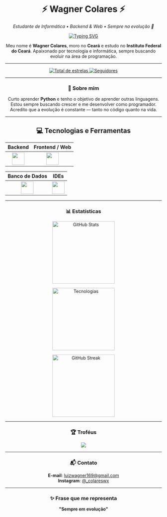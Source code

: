 <h1 align="center">⚡ Wagner Colares ⚡</h1>

<p align="center">
  <em>Estudante de Informática • Backend & Web • Sempre na evolução 🚀</em>
</p>

<p align="center">
  <a href="https://git.io/typing-svg">
    <img src="https://readme-typing-svg.herokuapp.com?font=Fira+Code&pause=1000&color=FFD700&center=true&vCenter=true&random=false&width=435&lines=Olá%2C+sou+o+Wagner!;Estudo+programação;Sempre+buscando+melhorar" alt="Typing SVG" />
  </a>
</p>

<p align="center">
  Meu nome é <strong>Wagner Colares</strong>, moro no <strong>Ceará</strong> e estudo no <strong>Instituto Federal do Ceará</strong>.  
  Apaixonado por tecnologia e informática, sempre buscando evoluir na área de programação.
</p>

---

<div align="center">

<a href="https://github.com/Colarin?tab=repositories&sort=stargazers">
    <img 
        alt="Total de estrelas" 
        title="Total de estrelas GitHub" 
        src="https://custom-icon-badges.demolab.com/github/stars/Colarin?color=FFD700&style=for-the-badge&labelColor=1E1E1E&logo=star&label=Estrelas"
    />
</a>
<a href="https://github.com/Colarin?tab=followers">
    <img 
        alt="Seguidores" 
        title="Me siga no GitHub" 
        src="https://custom-icon-badges.demolab.com/github/followers/Colarin?color=FFD700&labelColor=1E1E1E&style=for-the-badge&logo=github&label=Seguidores&logoColor=white"
    />
</a>

</div>

---

<h3 align="center">🚀 Sobre mim</h3>

<div align="center">

 Curto aprender **Python** e tenho o objetivo de aprender outras linguagens.  
 Estou sempre buscando crescer e me desenvolver como programador.  
 Acredito que a evolução é constante — tanto no código quanto na vida.  

</div>

---

<div align="center">

## 💻 Tecnologias e Ferramentas

| Backend | Frontend / Web |
|---------|----------------|
| <div align="center"><img src="https://skillicons.dev/icons?i=py,java" height="40" /></div> | <div align="center"><img src="https://skillicons.dev/icons?i=html" height="40" /></div> |

| Banco de Dados | IDEs |
|----------------|------|
| <div align="center"><img src="https://skillicons.dev/icons?i=mysql" height="40" /></div> | <div align="center"><img src="https://skillicons.dev/icons?i=vscode,eclipse" height="40" /></div> |

</div>

---

<h3 align="center">📊 Estatísticas</h3>

<p align="center">
  <img 
    alt="GitHub Stats" 
    height="200" 
    src="https://github-readme-stats.vercel.app/api?username=Colarin&show_icons=true&theme=tokyonight&include_all_commits=true&locale=pt-br&bg_color=1E1E1E&title_color=FFD700&text_color=FFFFFF&icon_color=FFD700" 
  />
</p>

<p align="center">
  <img 
      alt="Tecnologias" 
      height="200"
      src="https://github-readme-stats.vercel.app/api/top-langs/?username=Colarin&theme=tokyonight&layout=compact&custom_title=Tecnologias&langs_count=9&bg_color=1E1E1E&title_color=FFD700&text_color=FFFFFF"
  />
</p>

<p align="center">
  <img 
    alt="GitHub Streak" 
    height="200" 
    src="https://github-readme-streak-stats.herokuapp.com/?user=Colarin&theme=black-ice&hide_border=false&date_format=j%20M%5B%20Y%5D&fire=FF4500&ring=FFD700&currStreakLabel=FFD700" 
  />
</p>

---

<h3 align="center">🏆 Troféus</h3>

<p align="center">
  <img src="https://github-profile-trophy.vercel.app/?username=Colarin&theme=radical&column=3" />
</p>

---

<h3 align="center">📬 Contato</h3>

<div align="center">

 **E-mail**: luizwagner169@gmail.com  
 **Instagram**: [@_colareswx](https://instagram.com/_colareswx)  

</div>

---

<h3 align="center">✨ Frase que me representa</h3>

<p align="center"><strong>"Sempre em evolução"</strong></p>

